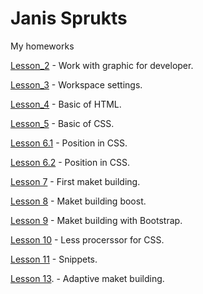# Janis Sprukts
My homeworks

[Lesson_2](janissweb.github.io/lesson_2/img/ "")     - Work with graphic for developer.

[Lesson_3](janissweb.github.io/lesson_3/img/ "")     - Workspace settings.

[Lesson_4](https://janissweb.github.io/Lesson_4/ "")     - Basic of HTML.

[Lesson_5](https://janissweb.github.io/Lesson_5/ "")     - Basic of CSS.

[Lesson 6.1](https://janissweb.github.io/Lesson_6.1/ "") - Position in CSS.

[Lesson 6.2](https://janissweb.github.io/Lesson_6.2/ "") - Position in CSS.

[Lesson 7](https://janissweb.github.io/Lesson_7/ "") - First maket building.

[Lesson 8](https://janissweb.github.io/Lesson_8/ "") - Maket building boost.

[Lesson 9](https://janissweb.github.io/lesson_9/ "") - Maket building with Bootstrap.

[Lesson 10](https://janissweb.github.io/lesson_10/ "") - Less procerssor for CSS.

[Lesson 11](https://janissweb.github.io/lesson_11/) - Snippets.

[Lesson 13](https://janissweb.github.io/Lesson_13/). - Adaptive maket building.


